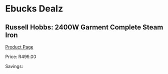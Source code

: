 
# Ebucks Dealz
## Russell Hobbs: 2400W Garment Complete Steam Iron
[Product Page](https://www.ebucks.com/web/shop/productSelected.do?prodId=779056540&catId=704981826)

Price: R499.00

Savings: 


	